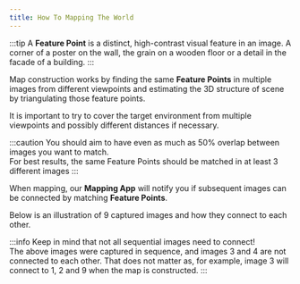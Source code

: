 ```yaml
---
title: How To Mapping The World
---
```

:::tip
A **Feature Point** is a distinct, high-contrast visual feature in an image. A corner of a poster on the wall, the grain on a wooden floor or a detail in the facade of a building.
:::

Map construction works by finding the same **Feature Points** in multiple images from different viewpoints and estimating the 3D structure of scene by triangulating those feature points.

It is important to try to cover the target environment from multiple viewpoints and possibly different distances if necessary.

:::caution
You should aim to have even as much as 50% overlap between images you want to match.  
For best results, the same Feature Points should be matched in at least 3 different images
:::

When mapping, our **Mapping App** will notify you if subsequent images can be connected by matching **Feature Points**.

Below is an illustration of 9 captured images and how they connect to each other.

:::info
Keep in mind that not all sequential images need to connect!  
The above images were captured in sequence, and images 3 and 4 are not connected to each other. That does not matter as, for example,  image 3 will connect to 1, 2 and 9 when the map is constructed.
:::